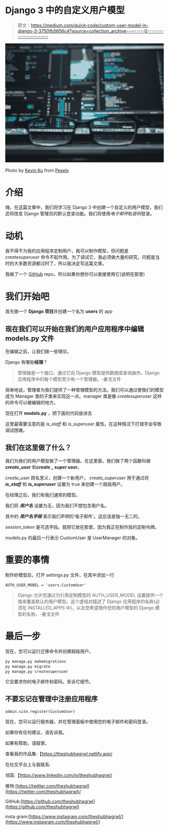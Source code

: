 # Django 3 中的自定义用户模型

> 原文：<https://medium.com/quick-code/custom-user-model-in-django-3-3750fb5656c4?source=collection_archive---------0----------------------->

![](img/aa32e64e932f3795feafdf488b48193f.png)

Photo by [Kevin Ku](https://www.pexels.com/@kevin-ku-92347?utm_content=attributionCopyText&utm_medium=referral&utm_source=pexels) from [Pexels](https://www.pexels.com/photo/coding-computer-data-depth-of-field-577585/?utm_content=attributionCopyText&utm_medium=referral&utm_source=pexels)

# 介绍

嗨，在这篇文章中，我们将学习在 Django 3 中创建一个自定义的用户模型，我们还将改变 Django 管理员的默认登录功能。我们将使用*电子邮件*和*密码*登录。

# 动机

我不得不为我的应用程序定制用户，我可以制作模型，但问题是 *createsuperuser* 命令不起作用。为了调试它，我必须做大量的研究，问题是当时的大多数资源都过时了，所以我决定写这篇文章。

我做了一个 [GitHub](https://github.com/theshubhagrwl/django_custom_user_app) repo，所以如果你想你可以直接使用它(说明在那里)

# 我们开始吧

首先做一个 **Django 项目**并创建一个名为 **users** 的 app

## 现在我们可以开始在我们的**用户**应用程序中编辑 **models.py** 文件

在编辑之前，让我们做一些理论。

Django 有哪些**经理**？

> 管理器是一个接口，通过它向 Django 模型提供数据库查询操作。Django 应用程序中的每个模型至少有一个管理器。-姜戈文件

简单地说，管理者为我们提供了一种管理模型的方法。我们可以通过使我们的模型成为 Manager 类的子类来实现这一点。manager 类是像 *createsuperuser* 这样的命令可以被编辑的地方。

现在打开 **models.py** ，把下面的代码放进去

这里最需要注意的是 *is_staff* 和 *is_superuser* 属性。在这种情况下打错字会导致调试困难。

## 我们在这里做了什么？

我们为我们的用户模型做了一个管理器。在这里面，我们做了两个函数叫做 ***create_user*** 和***create _ super user***。

*create_user* 顾名思义，创建一个新用户， *create_superuser* 用于通过将 ***is_staff*** 和 ***is_superuser*** 设置为 true 来创建一个超级用户。

在经理之后，我们有我们通常的模型。

我们将 ***用户名*** 设置为无，因为我们不想包含用户名。

其中的 ***用户名字段*** 表示我们声明的‘电子邮件’。这应该是独一无二的。

*session_token* 是可选字段。我把它放在那里，因为我正在制作我的定制令牌。

models.py 的最后一行表示 CustomUser 是 UserManager 的对象。

# 重要的事情

制作好模型后，打开 settings.py 文件，在其中添加一行

```
AUTH_USER_MODEL = 'users.CustomUser'
```

> Django 允许您通过为引用定制模型的 AUTH_USER_MODEL 设置提供一个值来覆盖默认的用户模型。这个虚线对描述了 Django 应用程序的名称(必须在 INSTALLED_APPS 中)，以及您希望用作您的用户模型的 Django 模型的名称。-姜戈文件

# 最后一步

现在，您可以运行迁移命令并创建超级用户。

```
py manage.py makemigrations
py manage.py migrate
py manage.py createsuperuser
```

它会要求你的电子邮件和密码。告诉它细节。

## 不要忘记在管理中注册应用程序

```
admin.site.register(CustomUser)
```

现在，您可以运行服务器，并在管理面板中使用您的电子邮件和密码登录。

如果你有任何建议，请告诉我。

如果有帮助，请鼓掌。

查看我的作品集:【https://theshubhagrwl.netlify.app/ 

在社交平台上与我联系:

领英:【https://www.linkedin.com/in/theshubhagrwl/ 

推特:[https://twitter.com/theshubhagrwl](https://twitter.com/theshubhagrwl)/

GitHub:[https://github.com/theshubhagrwl](https://github.com/theshubhagrwl)

insta gram:[https://www.instagram.com/theshubhagrwl/](https://www.instagram.com/theshubhagrwl/)